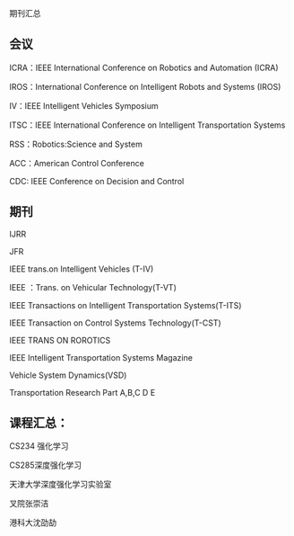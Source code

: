 期刊汇总

## 会议
ICRA：IEEE International Conference on Robotics and Automation (ICRA)

IROS：International Conference on Intelligent Robots and Systems (IROS)

IV：IEEE Intelligent Vehicles Symposium

ITSC：IEEE International Conference on Intelligent Transportation Systems

RSS：Robotics:Science and System

ACC：American Control Conference

CDC: IEEE Conference on Decision and Control

## 期刊
IJRR

JFR

IEEE trans.on Intelligent Vehicles (T-IV)

IEEE ：Trans. on Vehicular Technology(T-VT)

IEEE Transactions on Intelligent Transportation Systems(T-ITS)

IEEE Transaction on Control Systems Technology(T-CST)

IEEE TRANS ON ROROTICS

IEEE Intelligent Transportation Systems Magazine

Vehicle System Dynamics(VSD)

Transportation Research Part A,B,C D E


## 课程汇总：
CS234 强化学习

CS285深度强化学习

天津大学深度强化学习实验室

叉院张崇洁

港科大沈劭劼